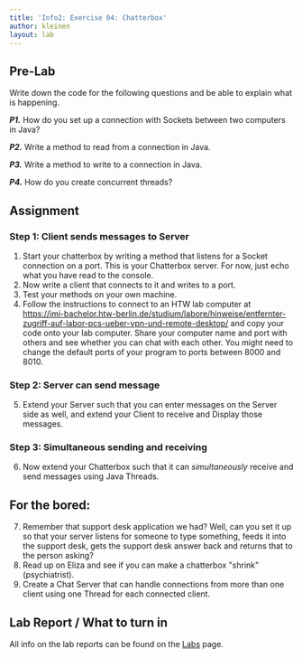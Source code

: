 ```yaml
---
title: 'Info2: Exercise 04: Chatterbox'
author: kleinen
layout: lab
---
```


## Pre-Lab
Write down the code for the following questions and be able to explain what is happening.

***P1.*** How do you set up a connection with Sockets between two computers in Java?

***P2.*** Write a method to read from a connection in Java.

***P3.*** Write a method to write to a connection in Java.

***P4.*** How do you create concurrent threads?

## Assignment

### Step 1: Client sends messages to Server
1. Start your chatterbox by writing a method that listens for a Socket connection on a port. This is your Chatterbox server.  For now, just echo what you have read to the console.
2. Now write a client that connects to it and writes to a port.
3. Test your methods on your own machine.
4. Follow the instructions to connect to an HTW lab computer at https://imi-bachelor.htw-berlin.de/studium/labore/hinweise/entfernter-zugriff-auf-labor-pcs-ueber-vpn-und-remote-desktop/ and copy your code onto your lab computer. Share your computer name and port with others and see whether you can chat with each other. You might need to change the default ports of your program to ports between 8000 and 8010. 

### Step 2: Server can send message
5. Extend your Server such that you can enter messages on the Server side as well, and extend your Client to receive and Display those messages.

### Step 3: Simultaneous sending and receiving
6. Now extend your Chatterbox such that it can *simultaneously* receive and send messages using Java Threads.

## For the bored:
7. Remember that support desk application we had? Well, can you set it up so that your server listens for someone to type something, feeds it into the support desk, gets the support desk answer back and returns that to the person asking?
8. Read up on Eliza and see if you can make a chatterbox "shrink" (psychiatrist).
9. Create a Chat Server that can handle connections from more than one client using one Thread for each connected client.

## Lab Report / What to turn in
All info on the lab reports can be found on the [Labs](https://bkleinen.github.io/classes/ss2020/info2/labs/) page.
